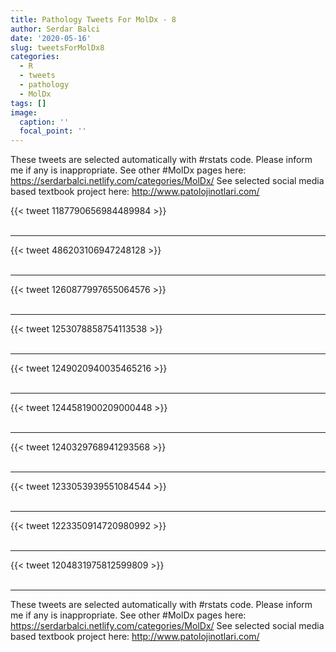 ```yaml
---
title: Pathology Tweets For MolDx - 8
author: Serdar Balci
date: '2020-05-16'
slug: tweetsForMolDx8
categories:
  - R
  - tweets
  - pathology
  - MolDx
tags: []
image:
  caption: ''
  focal_point: ''
---
```



These tweets are selected automatically with #rstats code. Please inform me if any is inappropriate.
See other #MolDx pages here: https://serdarbalci.netlify.com/categories/MolDx/ 
See selected social media based textbook project here: http://www.patolojinotlari.com/

{{< tweet 1187790656984489984 >}}
<br>
<br>
<hr>
{{< tweet 486203106947248128 >}}
<br>
<br>
<hr>
{{< tweet 1260877997655064576 >}}
<br>
<br>
<hr>
{{< tweet 1253078858754113538 >}}
<br>
<br>
<hr>
{{< tweet 1249020940035465216 >}}
<br>
<br>
<hr>
{{< tweet 1244581900209000448 >}}
<br>
<br>
<hr>
{{< tweet 1240329768941293568 >}}
<br>
<br>
<hr>
{{< tweet 1233053939551084544 >}}
<br>
<br>
<hr>
{{< tweet 1223350914720980992 >}}
<br>
<br>
<hr>
{{< tweet 1204831975812599809 >}}
<br>
<br>
<hr>


These tweets are selected automatically with #rstats code. Please inform me if any is inappropriate.
See other #MolDx pages here: https://serdarbalci.netlify.com/categories/MolDx/ 
See selected social media based textbook project here: http://www.patolojinotlari.com/
